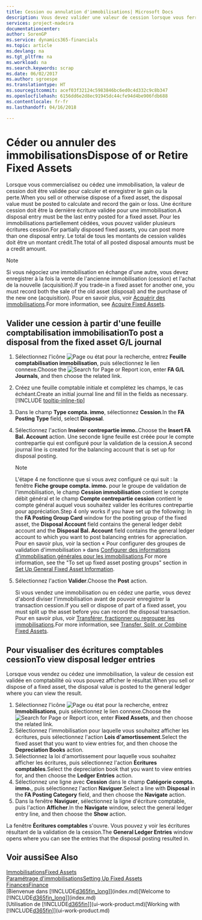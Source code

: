 ```yaml
---
title: Cession ou annulation d'immobilisations| Microsoft Docs
description: Vous devez valider une valeur de cession lorsque vous ferraillez, vendez, ou annulez une immobilisation.
services: project-madeira
documentationcenter: 
author: SorenGP
ms.service: dynamics365-financials
ms.topic: article
ms.devlang: na
ms.tgt_pltfrm: na
ms.workload: na
ms.search.keywords: scrap
ms.date: 06/02/2017
ms.author: sgroespe
ms.translationtype: HT
ms.sourcegitcommit: acef03f32124c5983846bc6ed0c4d332c9c8b347
ms.openlocfilehash: 6156dd6e2d8ec91945dc44cfe94d4be906fdb688
ms.contentlocale: fr-fr
ms.lasthandoff: 04/16/2018

---
```

# <a name="dispose-of-or-retire-fixed-assets"></a><span data-ttu-id="27e28-103">Céder ou annuler des immobilisations</span><span class="sxs-lookup"><span data-stu-id="27e28-103">Dispose of or Retire Fixed Assets</span></span>
<span data-ttu-id="27e28-104">Lorsque vous commercialisez ou cédez une immobilisation, la valeur de cession doit être validée pour calculer et enregistrer le gain ou la perte.</span><span class="sxs-lookup"><span data-stu-id="27e28-104">When you sell or otherwise dispose of a fixed asset, the disposal value must be posted to calculate and record the gain or loss.</span></span> <span data-ttu-id="27e28-105">Une écriture cession doit être la dernière écriture validée pour une immobilisation.</span><span class="sxs-lookup"><span data-stu-id="27e28-105">A disposal entry must be the last entry posted for a fixed asset.</span></span> <span data-ttu-id="27e28-106">Pour les immobilisations partiellement cédées, vous pouvez valider plusieurs écritures cession.</span><span class="sxs-lookup"><span data-stu-id="27e28-106">For partially disposed fixed assets, you can post more than one disposal entry.</span></span> <span data-ttu-id="27e28-107">Le total de tous les montants de cession validés doit être un montant crédit.</span><span class="sxs-lookup"><span data-stu-id="27e28-107">The total of all posted disposal amounts must be a credit amount.</span></span>  

> [!NOTE]  
>   <span data-ttu-id="27e28-108">Si vous négociez une immobilisation en échange d'une autre, vous devez enregistrer à la fois la vente de l'ancienne immobilisation (cession) et l'achat de la nouvelle (acquisition).</span><span class="sxs-lookup"><span data-stu-id="27e28-108">If you trade-in a fixed asset for another one, you must record both the sale of the old asset (disposal) and the purchase of the new one (acquisition).</span></span> <span data-ttu-id="27e28-109">Pour en savoir plus, voir [Acquérir des immobilisations](fa-how-acquire.md).</span><span class="sxs-lookup"><span data-stu-id="27e28-109">For more information, see [Acquire Fixed Assets](fa-how-acquire.md).</span></span>  

## <a name="to-post-a-disposal-from-the-fixed-asset-gl-journal"></a><span data-ttu-id="27e28-110">Valider une cession à partir d'une feuille comptabilisation immobilisation</span><span class="sxs-lookup"><span data-stu-id="27e28-110">To post a disposal from the fixed asset G/L journal</span></span>
1. <span data-ttu-id="27e28-111">Sélectionnez l'icône ![Page ou état pour la recherche](media/ui-search/search_small.png "icône Page ou état pour la recherche"), entrez **Feuille comptabilisation immobilisation**, puis sélectionnez le lien connexe.</span><span class="sxs-lookup"><span data-stu-id="27e28-111">Choose the ![Search for Page or Report](media/ui-search/search_small.png "Search for Page or Report icon") icon, enter **FA G/L Journals**, and then choose the related link.</span></span>  
2. <span data-ttu-id="27e28-112">Créez une feuille comptable initiale et complétez les champs, le cas échéant.</span><span class="sxs-lookup"><span data-stu-id="27e28-112">Create an initial journal line and fill in the fields as necessary.</span></span> [!INCLUDE [tooltip-inline-tip](includes/tooltip-inline-tip_md.md)]  
3. <span data-ttu-id="27e28-113">Dans le champ **Type compta. immo**, sélectionnez **Cession**.</span><span class="sxs-lookup"><span data-stu-id="27e28-113">In the **FA Posting Type** field, select **Disposal**.</span></span>  
4. <span data-ttu-id="27e28-114">Sélectionnez l'action **Insérer contrepartie immo.**.</span><span class="sxs-lookup"><span data-stu-id="27e28-114">Choose the **Insert FA Bal. Account** action.</span></span> <span data-ttu-id="27e28-115">Une seconde ligne feuille est créée pour le compte contrepartie qui est configuré pour la validation de la cession.</span><span class="sxs-lookup"><span data-stu-id="27e28-115">A second journal line is created for the balancing account that is set up for disposal posting.</span></span>  

    > [!NOTE]  
   >   <span data-ttu-id="27e28-116">L'étape 4 ne fonctionne que si vous avez configuré ce qui suit : la fenêtre **Fiche groupe compta. immo.** pour le groupe de validation de l'immobilisation, le champ **Cession immobilisation** contient le compte débit général et le champ **Compte contrepartie cession** contient le compte général auquel vous souhaitez valider les écritures contrepartie pour appréciation.</span><span class="sxs-lookup"><span data-stu-id="27e28-116">Step 4 only works if you have set up the following: In the **FA Posting Group Card** window for the posting group of the fixed asset, the **Disposal Account** field contains the general ledger debit account and the **Disposal Bal. Account** field contains the general ledger account to which you want to post balancing entries for appreciation.</span></span> <span data-ttu-id="27e28-117">Pour en savoir plus, voir la section « Pour configurer des groupes de validation d'immobilisation » dans [Configurer des informations d'immobilisation générales pour les immobilisations](fa-how-setup-general.md).</span><span class="sxs-lookup"><span data-stu-id="27e28-117">For more information, see the "To set up fixed asset posting groups" section in [Set Up General Fixed Asset Information](fa-how-setup-general.md).</span></span>  
5. <span data-ttu-id="27e28-118">Sélectionnez l'action **Valider**.</span><span class="sxs-lookup"><span data-stu-id="27e28-118">Choose the **Post** action.</span></span>  

    <span data-ttu-id="27e28-119">Si vous vendez une immobilisation ou en cédez une partie, vous devez d'abord diviser l'immobilisation avant de pouvoir enregistrer la transaction cession.</span><span class="sxs-lookup"><span data-stu-id="27e28-119">If you sell or dispose of part of a fixed asset, you must split up the asset before you can record the disposal transaction.</span></span> <span data-ttu-id="27e28-120">Pour en savoir plus, voir [Transférer, fractionner ou regrouper les immobilisations](fa-how-trans-split-combine.md).</span><span class="sxs-lookup"><span data-stu-id="27e28-120">For more information, see [Transfer, Split, or Combine Fixed Assets](fa-how-trans-split-combine.md).</span></span>  

## <a name="to-view-disposal-ledger-entries"></a><span data-ttu-id="27e28-121">Pour visualiser des écritures comptables cession</span><span class="sxs-lookup"><span data-stu-id="27e28-121">To view disposal ledger entries</span></span>
<span data-ttu-id="27e28-122">Lorsque vous vendez ou cédez une immobilisation, la valeur de cession est validée en comptabilité où vous pouvez afficher le résultat.</span><span class="sxs-lookup"><span data-stu-id="27e28-122">When you sell or dispose of a fixed asset, the disposal value is posted to the general ledger where you can view the result.</span></span>  

1. <span data-ttu-id="27e28-123">Sélectionnez l'icône ![Page ou état pour la recherche](media/ui-search/search_small.png "icône Page ou état pour la recherche"), entrez **Immobilisations**, puis sélectionnez le lien connexe.</span><span class="sxs-lookup"><span data-stu-id="27e28-123">Choose the ![Search for Page or Report](media/ui-search/search_small.png "Search for Page or Report icon") icon, enter **Fixed Assets**, and then choose the related link.</span></span>  
2. <span data-ttu-id="27e28-124">Sélectionnez l'immobilisation pour laquelle vous souhaitez afficher les écritures, puis sélectionnez l'action **Lois d'amortissement**.</span><span class="sxs-lookup"><span data-stu-id="27e28-124">Select the fixed asset that you want to view entries for, and then choose the **Depreciation Books** action.</span></span>  
3. <span data-ttu-id="27e28-125">Sélectionnez la loi d'amortissement pour laquelle vous souhaitez afficher les écritures, puis sélectionnez l'action **Écritures comptables**.</span><span class="sxs-lookup"><span data-stu-id="27e28-125">Select the depreciation book that you want to view entries for, and then choose the **Ledger Entries** action.</span></span>  
4. <span data-ttu-id="27e28-126">Sélectionnez une ligne avec **Cession** dans le champ **Catégorie compta. immo.**, puis sélectionnez l'action **Naviguer**.</span><span class="sxs-lookup"><span data-stu-id="27e28-126">Select a line with **Disposal** in the **FA Posting Category** field, and then choose the **Navigate** action.</span></span>  
5. <span data-ttu-id="27e28-127">Dans la fenêtre **Naviguer**, sélectionnez la ligne d'écriture comptable, puis l'action **Afficher**.</span><span class="sxs-lookup"><span data-stu-id="27e28-127">In the **Navigate** window, select the general ledger entry line, and then choose the **Show** action.</span></span>  

<span data-ttu-id="27e28-128">La fenêtre **Écritures comptables** s'ouvre. Vous pouvez y voir les écritures résultant de la validation de la cession.</span><span class="sxs-lookup"><span data-stu-id="27e28-128">The **General Ledger Entries** window opens where you can see the entries that the disposal posting resulted in.</span></span>  

## <a name="see-also"></a><span data-ttu-id="27e28-129">Voir aussi</span><span class="sxs-lookup"><span data-stu-id="27e28-129">See Also</span></span>
[<span data-ttu-id="27e28-130">Immobilisations</span><span class="sxs-lookup"><span data-stu-id="27e28-130">Fixed Assets</span></span>](fa-manage.md)  
[<span data-ttu-id="27e28-131">Paramétrage d'immobilisations</span><span class="sxs-lookup"><span data-stu-id="27e28-131">Setting Up Fixed Assets</span></span>](fa-setup.md)  
[<span data-ttu-id="27e28-132">Finances</span><span class="sxs-lookup"><span data-stu-id="27e28-132">Finance</span></span>](finance.md)  
<span data-ttu-id="27e28-133">[Bienvenue dans [!INCLUDE[d365fin_long](includes/d365fin_long_md.md)]](index.md)</span><span class="sxs-lookup"><span data-stu-id="27e28-133">[Welcome to [!INCLUDE[d365fin_long](includes/d365fin_long_md.md)]](index.md)</span></span>  
<span data-ttu-id="27e28-134">[Utilisation de [!INCLUDE[d365fin](includes/d365fin_md.md)]](ui-work-product.md)</span><span class="sxs-lookup"><span data-stu-id="27e28-134">[Working with [!INCLUDE[d365fin](includes/d365fin_md.md)]](ui-work-product.md)</span></span>

